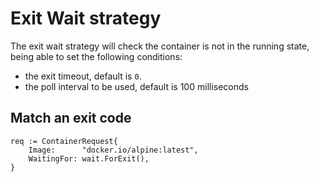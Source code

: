 # Exit Wait strategy

The exit wait strategy will check the container is not in the running state, being able to set the following conditions:

- the exit timeout, default is `0`.
- the poll interval to be used, default is 100 milliseconds

## Match an exit code

```golang
req := ContainerRequest{
	Image:      "docker.io/alpine:latest",
	WaitingFor: wait.ForExit(),
}
```
